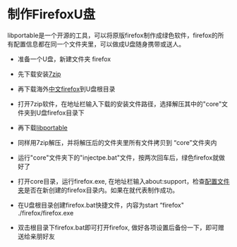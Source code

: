 # 制作FirefoxU盘

libportable是一个开源的工具，可以将原版firefox制作成绿色软件，firefox的所有配置信息都在同一个文件夹里，可以做成U盘随身携带或送人。

* 准备一个U盘，新建文件夹 firefox

* 先下载安装[7zip](https://www.7-zip.org/)

* 再下载海外[中文firefox](https://www.mozilla.org/zh-CN/firefox/all/#product-desktop)到U盘根目录

* 打开7zip软件，在地址栏输入下载的安装文件路径，选择解压其中的"core"文件夹到U盘firefox目录下

* 再下载[libportable](https://sourceforge.net/projects/libportable/files/Tools/portable_bin.7z/download)

* 同样用7zip解压，并将解压后的文件夹里所有文件拷贝到 “core”文件夹内

* 运行"core"文件夹下的"injectpe.bat"文件，按两次回车后，绿色firefox就做好了

* 打开core目录，运行firefox.exe, 在地址栏输入about:support，检查[配置文件夹](firefoxinformation.png)是否在新创建的firefox目录内。如果在就代表制作成功。

* 在U盘根目录创建firefox.bat快捷文件，内容为start “firefox" ./firefox/firefox.exe

* 双击根目录下firefox.bat即可打开firefox, 做好各项设置后备份一下，即可赠送给亲朋好友